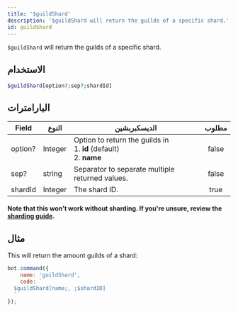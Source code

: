 ```yaml
---
title: '$guildShard'
description: '$guildShard will return the guilds of a specific shard.'
id: guildShard
---
```


`$guildShard` will return the guilds of a specific shard.

## الاستخدام

```php
$guildShard[option?;sep?;shardId]
```

## البارامترات

| Field   | النوع   | الديسكبربشين                                                                             | مطلوب |
| ------- | ------- | ---------------------------------------------------------------------------------------- |:-----:|
| option? | Integer | Option to return the guilds in <br /> 1. **id** (default) <br /> 2. **name** | false |
| sep?    | string  | Separator to separate multiple returned values.                                          | false |
| shardId | Integer | The shard ID.                                                                            | true  |

#### Note that this won't work without sharding. If you're unsure, review the [sharding guide](../../guides/client/6sharding.md).

## مثال

This will return the amount guilds of a shard:

```javascript
bot.command({
    name: 'guildShard',
    code: `
  $guildShard[name;, ;$shardID]
  `
});
```
